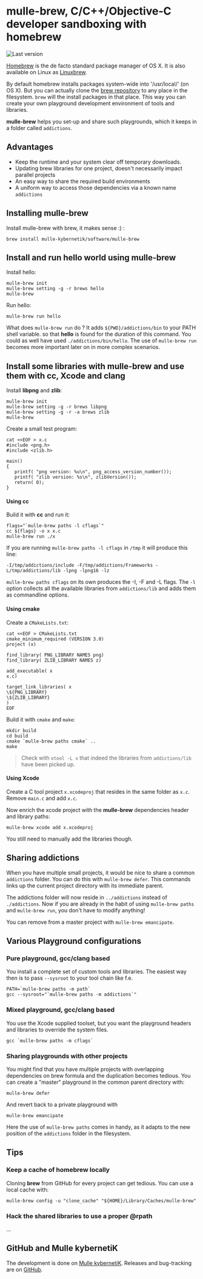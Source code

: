 [comment]: <> (DO NOT EDIT THIS FILE. EDIT THE TEMPLATE "templates/dox/mulle-brew/README.md.scion")
# mulle-brew, C/C++/Objective-C developer sandboxing with homebrew

![Last version](https://img.shields.io/github/tag/mulle-nat/mulle-bootstrap.svg)

[Homebrew](//brew.sh) is the de facto standard package manager of OS X. It is also
available on Linux as [Linuxbrew](linuxbrew.sh).

By default homebrew installs packages system-wide into '/usr/local/' (on OS X). But you can actually clone the [brew repository](https://github.com/Homebrew/brew/) to any place in the filesystem. `brew` will the install packages in that place. This way you can create your own playground development environment of tools and libraries.

**mulle-brew** helps you set-up and share such playgrounds, which it keeps in a folder called `addictions`.

## Advantages

* Keep the runtime and your system clear off temporary downloads.
* Updating brew libraries for one project, doesn't necessarily impact parallel projects
* An easy way to share the required build environments
* A uniform way to access those dependencies via a known name `addictions`


## Installing **mulle-brew**

Install mulle-brew with brew, it makes sense :) :

```
brew install mulle-kybernetik/software/mulle-brew
```

## Install and run hello world using **mulle-brew**

Install hello:

```
mulle-brew init
mulle-brew setting -g -r brews hello
mulle-brew
```

Run hello:

```
mulle-brew run hello
```

What does `mulle-brew run` do ? It adds `${PWD}/addictions/bin` to your PATH shell variable. so that **hello** is found for the duration of this command. You could as well have used `./addictions/bin/hello`. The use of `mulle-brew run` becomes more important later on in more complex scenarios.


## Install some libraries with **mulle-brew** and use them with cc, Xcode and clang

Install **libpng** and **zlib**:

```
mulle-brew init
mulle-brew setting -g -r brews libpng
mulle-brew setting -g -r -a brews zlib
mulle-brew
```

Create a small test program:

```
cat <<EOF > x.c
#include <png.h>
#include <zlib.h>

main()
{
   printf( "png version: %u\n", png_access_version_number());
   printf( "zlib version: %s\n", zlibVersion());
   return( 0);
}
```

#### Using cc

Build it with **cc** and run it:

```
flags="`mulle-brew paths -l cflags`"
cc ${flags} -o x x.c
mulle-brew run ./x
```

If you are running `mulle-brew paths -l cflags` in `/tmp` it will produce this
line:

```
-I/tmp/addictions/include -F/tmp/addictions/Frameworks -L/tmp/addictions/lib -lpng -lpng16 -lz
```

`mulle-brew paths cflags` on its own produces the -I, -F and -L flags. The `-l` option collects all the available libraries from `addictions/lib` and adds them as commandline options.


#### Using cmake


Create a `CMakeLists.txt`:

```
cat <<EOF > CMakeLists.txt
cmake_minimum_required (VERSION 3.0)
project (x)

find_library( PNG_LIBRARY NAMES png)
find_library( ZLIB_LIBRARY NAMES z)

add_executable( x
x.c)

target_link_libraries( x
\${PNG_LIBRARY}
\${ZLIB_LIBRARY}
)
EOF
```

Build it with `cmake` and `make`:

```
mkdir build
cd build
cmake `mulle-brew paths cmake` ..
make
```

> Check with `otool -L x` that indeed the libraries from `addictions/lib` have been picked up.




#### Using Xcode

Create a C tool project `x.xcodeproj` that resides in the same folder as `x.c`. Remove `main.c` and add `x.c`.

Now enrich the xcode project with the **mulle-brew** dependencies header and library paths:

```
mulle-brew xcode add x.xcodeproj
```

You still need to manually add the libraries though.



## Sharing addictions

When you have multiple small projects, it would be nice to share a common `addictions` folder. You can do this with  `mulle-brew defer`. This commands links up the current project directory with its immediate parent. 

The addictions folder will now reside in `../addictions` instead of `./addictions`. Now
if you are already in the habit of using `mulle-brew paths` and `mulle-brew run`, you don't have to modify anything!

You can remove from a master project with `mulle-brew emancipate`.


## Various Playground configurations


### Pure playground, gcc/clang based

You install a complete set of custom tools and libraries. The easiest way then
is to pass `--sysroot` to your tool chain like f.e.

```
PATH=`mulle-brew paths -m path`
gcc --sysroot="`mulle-brew paths -m addictions`"
```

### Mixed playground, gcc/clang based

You use the Xcode supplied toolset, but you want the playground headers and
libraries to override the system files.

```
gcc `mulle-brew paths -m cflags`
```


### Sharing playgrounds with other projects

You might find that you have multiple projects with overlapping dependencies on
brew formula and the duplication becomes tedious. You can create a "master"
playground in the common parent directory with:

```
mulle-brew defer
```

And revert back to a private playground with

```
mulle-brew emancipate
```

Here the use of `mulle-brew paths` comes in handy, as it adapts to the
new position of the `addictions` folder in the filesystem.

## Tips

### Keep a cache of homebrew locally

Cloning **brew** from GitHub for every project can get tedious. You can use a local cache with:

```
mulle-brew config -u "clone_cache" "${HOME}/Library/Caches/mulle-brew"
```

### Hack the shared libraries to use a proper @rpath

...



## GitHub and Mulle kybernetiK

The development is done on [Mulle kybernetiK](https://www.mulle-kybernetik.com/software/git/mulle-bootstrap/master). Releases and bug-tracking are on [GitHub](https://github.com/mulle-nat/mulle-bootstrap).


